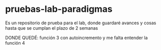 # pruebas-lab-paradigmas

Es un repositorio de prueba para el lab, donde guardaré avances y cosas hasta que se cumplan el plazo de 2 semanas

DONDE QUEDÉ: función 3 con autoincremento y me falta entender la función 4
